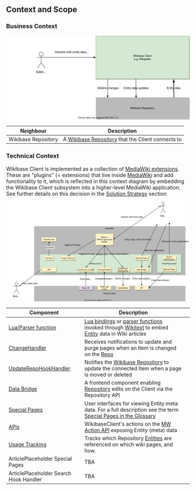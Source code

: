 ## Context and Scope

### Business Context

![Wikibase Client business context diagram](./diagrams/03-business-context.drawio.svg)

| Neighbour           | Description                                                                                |
| ------------------- | ------------------------------------------------------------------------------------------ |
| Wikibase Repository | A [Wikibase Repository](../../Glossary.md#wikibase-repository) that the Client connects to |

### Technical Context

Wikibase Client is implemented as a collection of [MediaWiki extensions](../../Glossary.md#mediawiki-extension).
These are "plugins" (= extensions) that live inside [MediaWiki](../../Glossary.md#mediawiki) and add functionality to it, which is reflected in this context diagram by embedding the Wikibase Client subsystem into a higher-level MediaWiki application.
See further details on this decision in the [Solution Strategy](04-Solution_Strategy.md#developing-wikibase-client-as-mediawiki-extensions) section.

![WikibaseClient technical context diagram](./diagrams/03-technical-context.drawio.svg)

| Component                                                                     | Description                                                                                                                                                                                                             |   |
| ----------------------------------------------------------------------------- | ----------------------------------------------------------------------------------------------------------------------------------------------------------------------------------------------------------------------- | - |
| [Lua/Parser function](./05-Building_Block_View.md#entity-data-access)         | [Lua bindings](../../Glossary.md#lua) or [parser functions](../../Glossary.md#parser-function) invoked through [Wikitext](../../Glossary.md#wikitext) to embed [Entity](../../Glossary.md#entity) data in Wiki articles |   |
| [ChangeHandler](./05-Building_Block_View.md#entity-change-notifications)      | Receives notifications to update and purge pages when an Item is changed on the [Repo](../../Glossary.md#wikibase-repository)                                                                                           |   |
| [UpdateRepoHookHandler](./05-Building_Block_View.md#linked-site-page-changes) | Notifies the [Wikibase Repository](../../Glossary.md#wikibase-repository) to update the connected Item when a page is moved or deleted                                                                                  |   |
| [Data Bridge](./05-Building_Block_View.md#data-bridge)                        | A frontend component enabling [Repository](../../Glossary.md#wikibase-repository) edits on the Client via the Repository API                                                                                            |   |
| [Special Pages](./05-Building_Block_View.md#special-pages)                    | User interfaces for viewing Entity meta data. For a full description see the term [Special Pages in the Glossary](../../Glossary.md#special-page)                                                                       |   |
| [APIs](./05-Building_Block_View.md#apis)                                      | WikibaseClient's actions on the [MW Action API](https://www.mediawiki.org/wiki/API:Main_page) exposing Entity (meta) data                                                                                               |   |
| [Usage Tracking](./05-Building_Block_View.md#usage)                           | Tracks which Repository [Entities](../../Glossary.md#entity) are referenced on which wiki pages, and how.                                                                                                               |   |
| ArticlePlaceholder Special Pages                                              | TBA                                                                                                                                                                                                                     |   |
| ArticlePlaceholder Search Hook Handler                                        | TBA                                                                                                                                                                                                                     |   |

